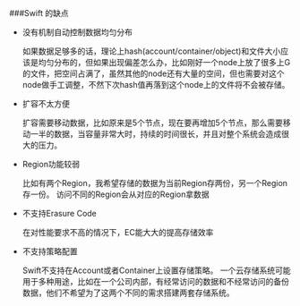 
###Swift 的缺点

* 没有机制自动控制数据均匀分布

    如果数据足够多的话，理论上hash(account/container/object)和文件大小应该是均匀分布的，但如果出现偏差怎么办，比如刚好一个node上放了很多上G的文件，把空间占满了，虽然其他的node还有大量的空间，但也需要对这个node做手工调整，不然下次hash值再落到这个node上的文件将不会被存储。

* 扩容不太方便

    扩容需要移动数据，比如原来是5个节点，现在要再增加5个节点，那么需要移动一半的数据，当容量非常大时，持续的时间很长，并且对整个系统会造成很大的压力。
    
* Region功能较弱

    比如有两个Region，我希望存储的数据为当前Region存两份，另一个Region存一份。 访问不同的Region会从对应的Region拿数据
    
* 不支持Erasure Code

    在对性能要求不高的情况下，EC能大大的提高存储效率
    
* 不支持策略配置

    Swift不支持在Account或者Container上设置存储策略。 一个云存储系统可能用于多种用途，比如在一个公司内部，有经常访问的数据和不经常访问的备份数据，他们不希望为了这两个不同的需求搭建两套存储系统。
